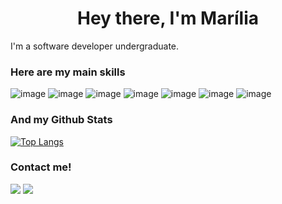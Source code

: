 <h1 align="center">Hey there, I'm Marília</h1>


I'm a software developer undergraduate.
<br/>

<h3> Here are my main skills</h3>

![image](https://img.shields.io/badge/Python-1d1626?style=for-the-badge&logo=Python&logoColor=60c3fc)
![image](https://img.shields.io/badge/mysql-1d1626?style=for-the-badge&logo=mysql&logoColor=60c3fc)
![image](https://img.shields.io/badge/javascript-1d1626?style=for-the-badge&logo=javascript&logoColor=60c3fc)
![image](https://img.shields.io/badge/reactjs-1d1626?style=for-the-badge&logo=react&logoColor=60c3fc)
![image](https://img.shields.io/badge/html-1d1626?style=for-the-badge&logo=html5&logoColor=60c3fc)
![image](https://img.shields.io/badge/css-1d1626?style=for-the-badge&logo=css3&logoColor=60c3fc)
![image](https://img.shields.io/badge/java-1d1626?style=for-the-badge&logo=java&logoColor=60c3fc)




<h3> And my Github Stats</h3>

[![Top Langs](https://github-readme-stats.vercel.app/api/top-langs/?username=LIL2A&exclude_repo=programming_introduction,algorithms_data_structures_exercises&hide=c%2B%2B&langs_count=8&theme=radical)](https://github.com/anuraghazra/github-readme-stats)

 

<h3> Contact me!</h3>

[<img src="https://img.shields.io/badge/LinkedIn-0077B5?style=for-the-badge&logo=linkedin&logoColor=white" />](https://www.linkedin.com/in/mar%C3%ADlia-branco-582975193/)
[<img src="https://img.shields.io/badge/mail-D14836?style=for-the-badge&logo=gmail&logoColor=white" />](mailto:dinmarilia@outlook.com)
